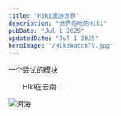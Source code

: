 ```yaml
---
title: "Hiki漫游世界"
description: "世界各地的Hiki"
pubDate: "Jul 1 2025"
updatedDate: "Jul 1 2025"
heroImage: "/HikiWatchTV.jpg"
---
```

一个尝试的模块


&emsp;&emsp;Hiki在云南：

![洱海](/images/HikiInerSea.jpg)